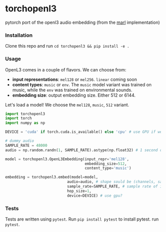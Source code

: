 # torchopenl3

pytorch port of the openl3 audio embedding (from the [marl](https://github.com/marl/openl3) implementation)

### Installation

Clone this repo and run `cd torchopenl3 && pip install -e .`

### Usage
OpenL3 comes in a couple of flavors. We can choose from:

- **input representations**: `mel128` or `mel256`. `linear` coming soon
- **content types**: `music` or `env`. The `music` model variant was trained on music, while the `env` was trained on environmental sounds. 
- **embedding size**: output embedding size. Either 512 or 6144. 

Let's load a model! We choose the `mel128`, `music`, `512` variant.

```python 
import torchopenl3
import torch
import numpy as np

DEVICE = 'cuda' if torch.cuda.is_available() else 'cpu' # use GPU if we can!

# dummy audio
SAMPLE_RATE = 48000
audio = np.random.randn(1, SAMPLE_RATE).astype(np.float32) # 1 second of audio at 48kHz

model = torchopenl3.OpenL3Embedding(input_repr='mel128', 
                                    embedding_size=512, 
                                    content_type='music')

embedding = torchopenl3.embed(model=model, 
                            audio=audio, # shape sould be (channels, samples)
                            sample_rate=SAMPLE_RATE, # sample rate of input file
                            hop_size=1, 
                            device=DEVICE) # use gpu?
```

### Tests

Tests are written using `pytest`. Run `pip install pytest` to install pytest.
run `pytest`.
